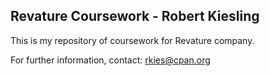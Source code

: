 ## Revature Coursework - Robert Kiesling

This is my repository of coursework for Revature company.

For further information, contact:  rkies@cpan.org

